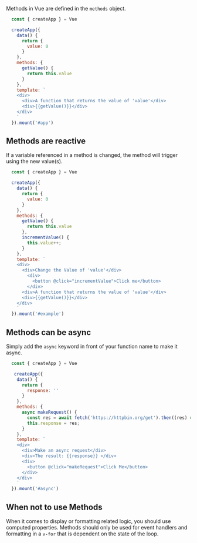 Methods in Vue are defined in the `methods` object.


<script src="https://unpkg.com/vue@3/dist/vue.global.js"></script>

<div id="app"></div>

<script>
  const { createApp } = Vue

  createApp({
    data() {
      return {
        value: 0
      }
    },
    methods: {
      getValue() {
        return this.value
      }
    },
    template: `
    <div>
      <div>A function that returns the value of 'value'</div>
      <div>{{getValue()}}</div>
    </div>
    `
  }).mount('#app')
</script>

```javascript
  const { createApp } = Vue

  createApp({
    data() {
      return {
        value: 0
      }
    },
    methods: {
      getValue() {
        return this.value
      }
    },
    template: `
    <div>
      <div>A function that returns the value of 'value'</div>
      <div>{{getValue()}}</div>
    </div>
    `
  }).mount('#app')
```

## Methods are reactive

If a variable referenced in a method is changed, the method will trigger using the new value(s).

<div id="example"></div>

<script>
   createApp({
    data() {
      return {
        value: 0
      }
    },
    methods: {
      getValue() {
        return this.value
      },
      incrementValue() {
        this.value++;
      }
    },
    template: `
    <div>
      <div>Change the Value of 'value'</div>
        <div>
          <button @click="incrementValue">Click me</button>
        </div>
      <div>A function that returns the value of 'value'</div>
      <div>{{getValue()}}</div>
    </div>
    `
  }).mount('#example')
</script>

```javascript
  const { createApp } = Vue

  createApp({
    data() {
      return {
        value: 0
      }
    },
    methods: {
      getValue() {
        return this.value
      },
      incrementValue() {
        this.value++;
      }
    },
    template: `
    <div>
      <div>Change the Value of 'value'</div>
        <div>
          <button @click="incrementValue">Click me</button>
        </div>
      <div>A function that returns the value of 'value'</div>
      <div>{{getValue()}}</div>
    </div>
    `
  }).mount('#example')
```

## Methods can be async

Simply add the `async` keyword in front of your function name to make it async.

<div id="async"></div>

<script>
   createApp({
    data() {
      return {
        response: ''
      }
    },
    methods: {
      async makeRequest() {
        const res = await fetch('https://httpbin.org/get').then((res) => {return res.json()});
        this.response = res;
      }
    },
    template: `
    <div>
      <div>Make an async request</div>
      <div>The result: {{response}} </div>
      <div>
        <button @click="makeRequest">Click Me</button>
      </div>
    </div>
    `
  }).mount('#async')
</script>

```javascript
  const { createApp } = Vue

   createApp({
    data() {
      return {
        response: ''
      }
    },
    methods: {
      async makeRequest() {
        const res = await fetch('https://httpbin.org/get').then((res) => {return res.json()});
        this.response = res;
      }
    },
    template: `
    <div>
      <div>Make an async request</div>
      <div>The result: {{response}} </div>
      <div>
        <button @click="makeRequest">Click Me</button>
      </div>
    </div>
    `
  }).mount('#async')
```

## When not to use Methods

When it comes to display or formatting related logic, you should use computed properties.
Methods should only be used for event handlers and formatting in a `v-for` that is dependent on the state of the loop.